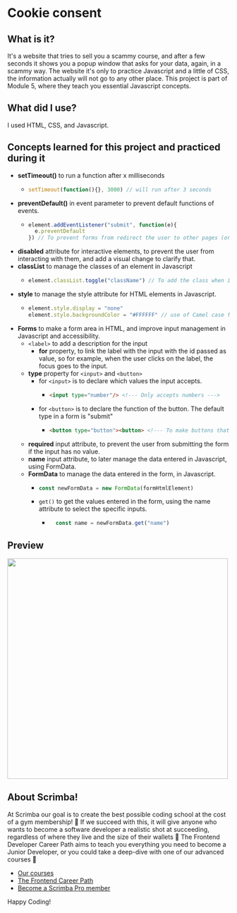 # Cookie consent
## What is it? 
It's a website that tries to sell you a scammy course, and after a few seconds it shows you a popup window that asks for your data, again, in a scammy way. The website it's only to practice Javascript and a little of CSS, the information actually will not go to any other place.
This project is part of Module 5, where they teach you essential Javascript concepts. 
## What did I use?
I used HTML, CSS, and Javascript.
## Concepts learned for this project and practiced during it
  - **setTimeout()** to run a function after x milliseconds
    - ```Javascript
      setTimeout(function(){}, 3000) // will run after 3 seconds
      ```
  - **preventDefault()** in event parameter to prevent default functions of events.
    - ```Javascript
      element.addEventListener("submit", function(e){
        e.preventDefault
      }) // To prevent forms from redirect the user to other pages (or visually reloading the page)
      ```
  - **disabled** attribute for interactive elements, to prevent the user from interacting with them, and add a visual change to clarify that. 
  - **classList** to manage the classes of an element in Javascript
    - ```Javascript
      element.classList.toggle("className") // To add the class when is not present, or remove it otherwise
      ```
  - **style** to manage the style attribute for HTML elements in Javascript.
    - ```Javascript
      element.style.display = "none"
      element.style.backgroundColor = "#FFFFFF" // use of Camel case for properties with "-"
      ```
  - **Forms** to make a form area in HTML, and improve input management in Javascript and accessibility.
    - `<label>` to add a description for the input
      - **for** property, to link the label with the input with the id passed as value, so for example, when the user clicks on the label, the focus goes to the input.
    - **type** property for `<input>` and `<button>`
      - for `<input>` is to declare which values the input accepts.
        - ```HTML
          <input type="number"/> <!--- Only accepts numbers --->
          ```
      - for `<button>` is to declare the function of the button. The default type in a form is "submit"
        - ```HTML
          <button type="button"><button> <!--- To make buttons that not activate the submit event --->
          ```
    - **required** input attribute, to prevent the user from submitting the form if the input has no value. 
    - **name** input attribute, to later manage the data entered in Javascript, using FormData. 
    - **FormData** to manage the data entered in the form, in Javascript. 
      - ```Javascript
        const newFormData = new FormData(formHtmlElement)
        ```
      - `get()` to get the values entered in the form, using the name attribute to select the specific inputs.
        - ```Javascript
            const name = newFormData.get("name")
          ```
      
## Preview 
<img style="text-align:center" src="https://github.com/AlexMakowiecki/coworking-space-site/assets/122258496/343ba621-115c-4d5f-a863-6d2e8b9a511c" width="500px"/> 

## About Scrimba!


At Scrimba our goal is to create the best possible coding school at the cost of a gym membership! 💜
If we succeed with this, it will give anyone who wants to become a software developer a realistic shot at succeeding, regardless of where they live and the size of their wallets 🎉
The Frontend Developer Career Path aims to teach you everything you need to become a Junior Developer, or you could take a deep-dive with one of our advanced courses 🚀

- [Our courses](https://scrimba.com/allcourses)
- [The Frontend Career Path](https://scrimba.com/learn/frontend)
- [Become a Scrimba Pro member](https://scrimba.com/pricing)

Happy Coding!
